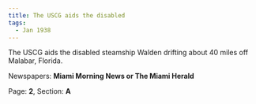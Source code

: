 ```yaml
---  
title: The USCG aids the disabled  
tags:  
  - Jan 1938  
---  
```

  
The USCG aids the disabled steamship Walden drifting about 40 miles off Malabar, Florida.  
  
Newspapers: **Miami Morning News or The Miami Herald**  
  
Page: **2**, Section: **A** 
